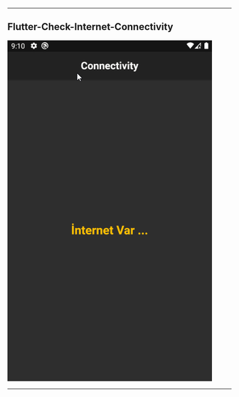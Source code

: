 ----

## Flutter-Check-Internet-Connectivity
![](https://github.com/birhos/Flutter-Check-Internet-Connectivity/blob/master/Screenshot.gif?raw=true)

----
